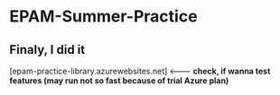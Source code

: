 # EPAM-Summer-Practice

## Finaly, I did it
[epam-practice-library.azurewebsites.net] <--- **check, if wanna test features (may run not so fast because of trial Azure plan)**
